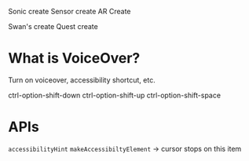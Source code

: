 Sonic create
Sensor create
AR Create

Swan's create
Quest create

# What is VoiceOver?
Turn on voiceover, accessibility shortcut, etc.

ctrl-option-shift-down 
ctrl-option-shift-up
ctrl-option-shift-space

# APIs
`accessibilityHint`
`makeAccessibiltyElement` -> cursor stops on this item
